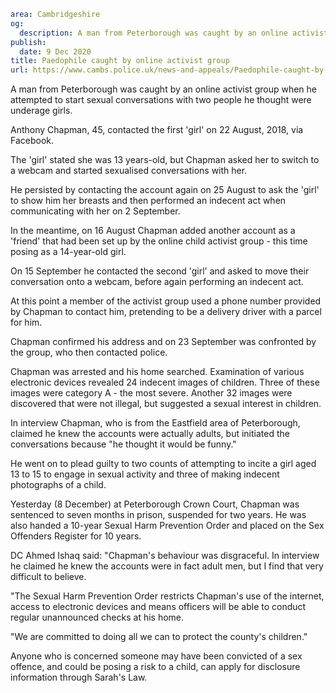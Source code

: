 ```yaml
area: Cambridgeshire
og:
  description: A man from Peterborough was caught by an online activist group when he attempted to start sexual conversations with two people he thought were underage girls.
publish:
  date: 9 Dec 2020
title: Paedophile caught by online activist group
url: https://www.cambs.police.uk/news-and-appeals/Paedophile-caught-by-online-activist-group
```

A man from Peterborough was caught by an online activist group when he attempted to start sexual conversations with two people he thought were underage girls.

Anthony Chapman, 45, contacted the first 'girl' on 22 August, 2018, via Facebook.

The 'girl' stated she was 13 years-old, but Chapman asked her to switch to a webcam and started sexualised conversations with her.

He persisted by contacting the account again on 25 August to ask the 'girl' to show him her breasts and then performed an indecent act when communicating with her on 2 September.

In the meantime, on 16 August Chapman added another account as a 'friend' that had been set up by the online child activist group - this time posing as a 14-year-old girl.

On 15 September he contacted the second 'girl' and asked to move their conversation onto a webcam, before again performing an indecent act.

At this point a member of the activist group used a phone number provided by Chapman to contact him, pretending to be a delivery driver with a parcel for him.

Chapman confirmed his address and on 23 September was confronted by the group, who then contacted police.

Chapman was arrested and his home searched. Examination of various electronic devices revealed 24 indecent images of children. Three of these images were category A - the most severe. Another 32 images were discovered that were not illegal, but suggested a sexual interest in children.

In interview Chapman, who is from the Eastfield area of Peterborough, claimed he knew the accounts were actually adults, but initiated the conversations because "he thought it would be funny."

He went on to plead guilty to two counts of attempting to incite a girl aged 13 to 15 to engage in sexual activity and three of making indecent photographs of a child.

Yesterday (8 December) at Peterborough Crown Court, Chapman was sentenced to seven months in prison, suspended for two years. He was also handed a 10-year Sexual Harm Prevention Order and placed on the Sex Offenders Register for 10 years.

DC Ahmed Ishaq said: "Chapman's behaviour was disgraceful. In interview he claimed he knew the accounts were in fact adult men, but I find that very difficult to believe.

"The Sexual Harm Prevention Order restricts Chapman's use of the internet, access to electronic devices and means officers will be able to conduct regular unannounced checks at his home.

"We are committed to doing all we can to protect the county's children."

Anyone who is concerned someone may have been convicted of a sex offence, and could be posing a risk to a child, can apply for disclosure information through Sarah's Law.
